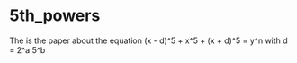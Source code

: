 # 5th_powers
The is the paper about the equation (x - d)^5 + x^5 + (x + d)^5 = y^n with d = 2^a 5^b
